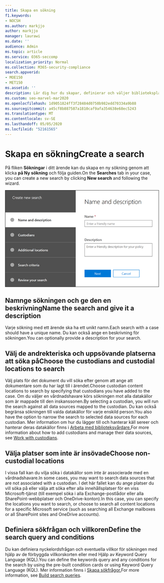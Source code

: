 ```yaml
---
title: Skapa en sökning
f1.keywords:
- NOCSH
ms.author: markjjo
author: markjjo
manager: laurawi
ms.date: ''
audience: Admin
ms.topic: article
ms.service: O365-seccomp
localization_priority: Normal
ms.collection: M365-security-compliance
search.appverid:
- MOE150
- MET150
ms.assetid: ''
description: Lär dig hur du skapar, definierar och väljer biblioteksplatser för en sökning i ett Advanced eDiscovery fall.
ms.custom: seo-marvel-mar2020
ms.openlocfilehash: 1d9051824ff3f28484d0750b982edd70334a9b88
ms.sourcegitcommit: a45cf8b887587a1810caf9afa354638e68ec5243
ms.translationtype: MT
ms.contentlocale: sv-SE
ms.lasthandoff: 05/05/2020
ms.locfileid: "52161565"
---
```

# <a name="create-a-search"></a><span data-ttu-id="99dd6-103">Skapa en sökning</span><span class="sxs-lookup"><span data-stu-id="99dd6-103">Create a search</span></span>

<span data-ttu-id="99dd6-104">På fliken **Sökningar** i ditt ärende kan du skapa en ny sökning genom att klicka **på Ny sökning** och följa guiden.</span><span class="sxs-lookup"><span data-stu-id="99dd6-104">On the **Searches** tab in your case, you can create a new search by clicking **New search** and following the wizard.</span></span>

![Sökguiden i ett Advanced eDiscovery ärende](../media/AeDSearch1.png)

## <a name="name-the-search-and-give-it-a-description"></a><span data-ttu-id="99dd6-106">Namnge sökningen och ge den en beskrivning</span><span class="sxs-lookup"><span data-stu-id="99dd6-106">Name the search and give it a description</span></span>

<span data-ttu-id="99dd6-107">Varje sökning med ett ärende ska ha ett unikt namn.</span><span class="sxs-lookup"><span data-stu-id="99dd6-107">Each search with a case should have a unique name.</span></span> <span data-ttu-id="99dd6-108">Du kan också ange en beskrivning för sökningen.</span><span class="sxs-lookup"><span data-stu-id="99dd6-108">You can optionally provide a description for your search.</span></span> 

## <a name="choose-the-custodians-and-custodial-locations-to-search"></a><span data-ttu-id="99dd6-109">Välj de andrekteriska och uppsövande platserna att söka på</span><span class="sxs-lookup"><span data-stu-id="99dd6-109">Choose the custodians and custodial locations to search</span></span>

<span data-ttu-id="99dd6-110">Välj plats för det dokument du vill söka efter genom att ange att dokumentare som du har lagt till i ärendet.</span><span class="sxs-lookup"><span data-stu-id="99dd6-110">Choose custodian content locations to search by specifying that custodians you have added to the case.</span></span> <span data-ttu-id="99dd6-111">Om du väljer en vårdnadshavare körs sökningen mot alla datakällor som är mappade till den inskanssonen.</span><span class="sxs-lookup"><span data-stu-id="99dd6-111">By selecting a custodian, you will run the search against all data sources mapped to the custodian.</span></span> <span data-ttu-id="99dd6-112">Du kan också begränsa sökningen till valda datakällor för varje enskild person.</span><span class="sxs-lookup"><span data-stu-id="99dd6-112">You also have the option to narrow the search to selected data sources for each custodian.</span></span> <span data-ttu-id="99dd6-113">Mer information om hur du lägger till och hanterar käll sereer och hanterar deras datakällor finns i [Arbeta med biblioteksvårdare.](managing-custodians.md)</span><span class="sxs-lookup"><span data-stu-id="99dd6-113">For more information about how to add custodians and manage their data sources, see [Work with custodians](managing-custodians.md).</span></span>

## <a name="choose-non-custodial-locations"></a><span data-ttu-id="99dd6-114">Välja platser som inte är insövade</span><span class="sxs-lookup"><span data-stu-id="99dd6-114">Choose non-custodial locations</span></span>

<span data-ttu-id="99dd6-115">I vissa fall kan du vilja söka i datakällor som inte är associerade med en vårdnadshavare.</span><span class="sxs-lookup"><span data-stu-id="99dd6-115">In some cases, you may want to search data sources that are not associated with a custodian.</span></span> <span data-ttu-id="99dd6-116">I det här fallet kan du ange platser du vill söka på eller välja att söka efter alla innehållsplatser för en viss Microsoft-tjänst (till exempel söka i alla Exchange-postlådor eller alla SharePoint-webbplatser och OneDrive-konton).</span><span class="sxs-lookup"><span data-stu-id="99dd6-116">In this case, you can specify the locations you want to search, or choose to search all content locations for a specific Microsoft service (such as searching all Exchange mailboxes or all SharePoint sites and OneDrive accounts).</span></span>

## <a name="define-the-search-query-and-conditions"></a><span data-ttu-id="99dd6-117">Definiera sökfrågan och villkoren</span><span class="sxs-lookup"><span data-stu-id="99dd6-117">Define the search query and conditions</span></span>

<span data-ttu-id="99dd6-118">Du kan definiera nyckelordsfrågan och eventuella villkor för sökningen med hjälp av de förbyggda villkorskorten eller med Hjälp av Keyword Query Language (KQL).</span><span class="sxs-lookup"><span data-stu-id="99dd6-118">You can define the keywords query and any conditions for the search by using the pre-built condition cards or using Keyword Query Language (KQL).</span></span> <span data-ttu-id="99dd6-119">Mer information finns i [Skapa sökfrågor.](building-search-queries.md)</span><span class="sxs-lookup"><span data-stu-id="99dd6-119">For more information, see [Build search queries](building-search-queries.md).</span></span>
